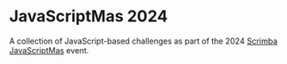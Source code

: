 # JavaScriptMas 2024

A collection of JavaScript-based challenges as part of the 2024 [Scrimba JavaScriptMas](https://scrimba.com/javascriptmas-c0javascriptmas) event. 
